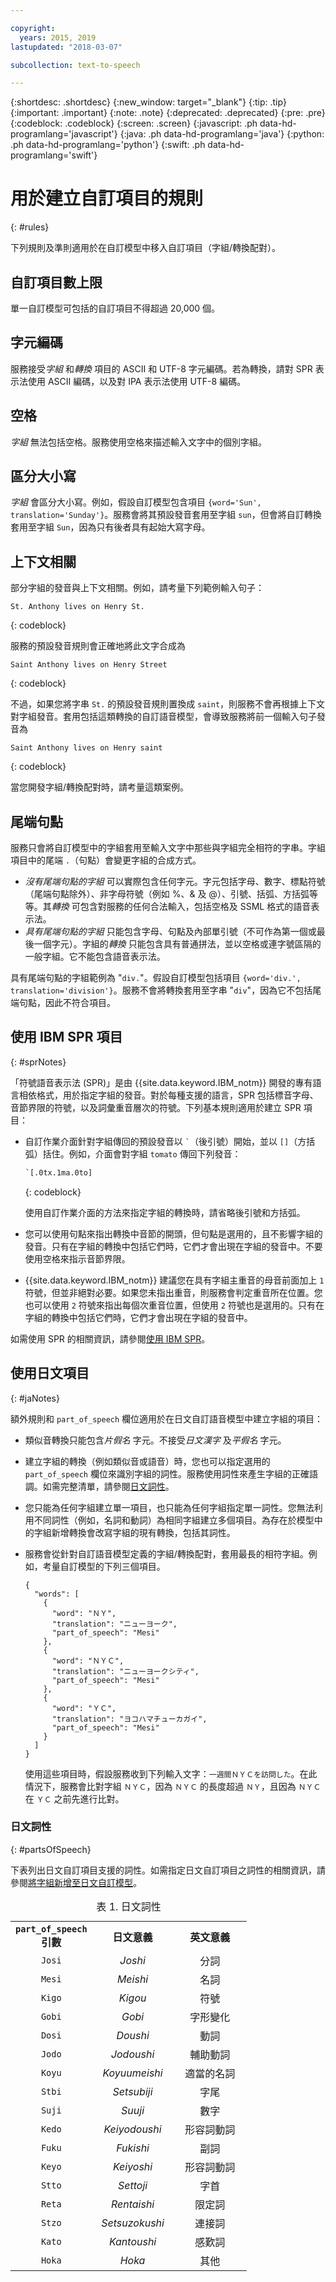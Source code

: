 ```yaml
---

copyright:
  years: 2015, 2019
lastupdated: "2018-03-07"

subcollection: text-to-speech

---
```


{:shortdesc: .shortdesc}
{:new_window: target="_blank"}
{:tip: .tip}
{:important: .important}
{:note: .note}
{:deprecated: .deprecated}
{:pre: .pre}
{:codeblock: .codeblock}
{:screen: .screen}
{:javascript: .ph data-hd-programlang='javascript'}
{:java: .ph data-hd-programlang='java'}
{:python: .ph data-hd-programlang='python'}
{:swift: .ph data-hd-programlang='swift'}

# 用於建立自訂項目的規則
{: #rules}

下列規則及準則適用於在自訂模型中移入自訂項目（字組/轉換配對）。

## 自訂項目數上限

單一自訂模型可包括的自訂項目不得超過 20,000 個。

## 字元編碼

服務接受*字組* 和*轉換* 項目的 ASCII 和 UTF-8 字元編碼。若為轉換，請對 SPR 表示法使用 ASCII 編碼，以及對 IPA 表示法使用 UTF-8 編碼。

## 空格

*字組* 無法包括空格。服務使用空格來描述輸入文字中的個別字組。

## 區分大小寫

*字組* 會區分大小寫。例如，假設自訂模型包含項目 `{word='Sun', translation='Sunday'}`。服務會將其預設發音套用至字組 `sun`，但會將自訂轉換套用至字組 `Sun`，因為只有後者具有起始大寫字母。


## 上下文相關

部分字組的發音與上下文相關。例如，請考量下列範例輸入句子：

```
St. Anthony lives on Henry St.
```
{: codeblock}

服務的預設發音規則會正確地將此文字合成為

```
Saint Anthony lives on Henry Street
```
{: codeblock}

不過，如果您將字串 `St.` 的預設發音規則置換成 `saint`，則服務不會再根據上下文對字組發音。套用包括這類轉換的自訂語音模型，會導致服務將前一個輸入句子發音為

```
Saint Anthony lives on Henry saint
```
{: codeblock}

當您開發字組/轉換配對時，請考量這類案例。

## 尾端句點

服務只會將自訂模型中的字組套用至輸入文字中那些與字組完全相符的字串。字組項目中的尾端 `.`（句點）會變更字組的合成方式。

-   *沒有尾端句點的字組* 可以實際包含任何字元。字元包括字母、數字、標點符號（尾端句點除外）、非字母符號（例如 %、&amp; 及 @）、引號、括弧、方括弧等等。其*轉換* 可包含對服務的任何合法輸入，包括空格及 SSML 格式的語音表示法。
-   *具有尾端句點的字組* 只能包含字母、句點及內部單引號（不可作為第一個或最後一個字元）。字組的*轉換* 只能包含具有普通拼法，並以空格或連字號區隔的一般字組。它不能包含語音表示法。

具有尾端句點的字組範例為 "`div.`"。假設自訂模型包括項目 `{word='div.', translation='division'}`。服務不會將轉換套用至字串 "`div`"，因為它不包括尾端句點，因此不符合項目。

## 使用 IBM SPR 項目
{: #sprNotes}

「符號語音表示法 (SPR)」是由 {{site.data.keyword.IBM_notm}} 開發的專有語言相依格式，用於指定字組的發音。對於每種支援的語言，SPR 包括標音字母、音節界限的符號，以及詞彙重音層次的符號。下列基本規則適用於建立 SPR 項目：

-   自訂作業介面針對字組傳回的預設發音以 <code>&#96;</code>（後引號）開始，並以 `[]`（方括弧）括住。例如，介面會對字組 `tomato` 傳回下列發音：

    ```xml
    `[.0tx.1ma.0to]
    ```
    {: codeblock}

    使用自訂作業介面的方法來指定字組的轉換時，請省略後引號和方括弧。
-   您可以使用句點來指出轉換中音節的開頭，但句點是選用的，且不影響字組的發音。只有在字組的轉換中包括它們時，它們才會出現在字組的發音中。不要使用空格來指示音節界限。
-   {{site.data.keyword.IBM_notm}} 建議您在具有字組主重音的母音前面加上 `1` 符號，但並非絕對必要。如果您未指出重音，則服務會判定重音所在位置。您也可以使用 `2` 符號來指出每個次重音位置，但使用 `2` 符號也是選用的。只有在字組的轉換中包括它們時，它們才會出現在字組的發音中。

如需使用 SPR 的相關資訊，請參閱[使用 IBM SPR](/docs/services/text-to-speech/SPRs.html)。

## 使用日文項目
{: #jaNotes}

額外規則和 `part_of_speech` 欄位適用於在日文自訂語音模型中建立字組的項目：

-   類似音轉換只能包含*片假名* 字元。不接受*日文漢字* 及*平假名* 字元。
-   建立字組的轉換（例如類似音或語音）時，您也可以指定選用的 `part_of_speech` 欄位來識別字組的詞性。服務使用詞性來產生字組的正確語調。如需完整清單，請參閱[日文詞性](#partsOfSpeech)。
-   您只能為任何字組建立單一項目，也只能為任何字組指定單一詞性。您無法利用不同詞性（例如，名詞和動詞）為相同字組建立多個項目。為存在於模型中的字組新增轉換會改寫字組的現有轉換，包括其詞性。
-   服務會從針對自訂語音模型定義的字組/轉換配對，套用最長的相符字組。例如，考量自訂模型的下列三個項目。

    <pre><code>{
      "words": [
        {
          "word": "&#65326;&#65337;",
          "translation": "&#12491;&#12517;&#12540;&#12520;&#12540;&#12463;",
          "part_of_speech": "Mesi"
        },
        {
          "word": "&#65326;&#65337;&#65315;",
          "translation": "&#12491;&#12517;&#12540;&#12520;&#12540;&#12463;&#12471;&#12486;&#12451;",
          "part_of_speech": "Mesi"
        },
        {
          "word": "&#65337;&#65315;",
          "translation": "&#12520;&#12467;&#12495;&#12510;&#12481;&#12517;&#12540;&#12459;&#12460;&#12452;",
          "part_of_speech": "Mesi"
        }
      ]
    }</code></pre>

    使用這些項目時，假設服務收到下列輸入文字：<code>&#19968;&#36913;&#38291;&#65326;&#65337;&#65315;&#12434;&#35370;&#21839;&#12375;&#12383;</code>。在此情況下，服務會比對字組 <code>&#65326;&#65337;&#65315;</code>，因為 <code>&#65326;&#65337;&#65315;</code> 的長度超過 <code>&#65326;&#65337;</code>，且因為 <code>&#65326;&#65337;&#65315;</code> 在 <code>&#65337;&#65315;</code> 之前先進行比對。

### 日文詞性
{: #partsOfSpeech}

下表列出日文自訂項目支援的詞性。如需指定日文自訂項目之詞性的相關資訊，請參閱[將字組新增至日文自訂模型](/docs/services/text-to-speech/custom-entries.html#cuJapaneseAdd)。

<table style="width:75%">
  <caption>表 1. 日文詞性</caption>
  <tr>
    <th style="text-align:center"><code>part_of_speech</code> 引數</th>
    <th style="text-align:center; width:35%">日文意義</th>
    <th style="text-align:center; width:35%">英文意義</th>
  </tr>
  <tr>
    <td style="text-align:center"><code>Josi</code></td>
    <td style="text-align:center"><em>Joshi</em></td>
    <td style="text-align:center">分詞</td>
  </tr>
  <tr>
    <td style="text-align:center"><code>Mesi</code></td>
    <td style="text-align:center"><em>Meishi</em></td>
    <td style="text-align:center">名詞</td>
  </tr>
  <tr>
    <td style="text-align:center"><code>Kigo</code></td>
    <td style="text-align:center"><em>Kigou</em></td>
    <td style="text-align:center">符號</td>
  </tr>
  <tr>
    <td style="text-align:center"><code>Gobi</code></td>
    <td style="text-align:center"><em>Gobi</em></td>
    <td style="text-align:center">字形變化</td>
  </tr>
  <tr>
    <td style="text-align:center"><code>Dosi</code></td>
    <td style="text-align:center"><em>Doushi</em></td>
    <td style="text-align:center">動詞</td>
  </tr>
  <tr>
    <td style="text-align:center"><code>Jodo</code></td>
    <td style="text-align:center"><em>Jodoushi</em></td>
    <td style="text-align:center">輔助動詞</td>
  </tr>
  <tr>
    <td style="text-align:center"><code>Koyu</code></td>
    <td style="text-align:center"><em>Koyuumeishi</em></td>
    <td style="text-align:center">適當的名詞</td>
  </tr>
  <tr>
    <td style="text-align:center"><code>Stbi</code></td>
    <td style="text-align:center"><em>Setsubiji</em></td>
    <td style="text-align:center">字尾</td>
  </tr>
  <tr>
    <td style="text-align:center"><code>Suji</code></td>
    <td style="text-align:center"><em>Suuji</em></td>
    <td style="text-align:center">數字</td>
  </tr>
  <tr>
    <td style="text-align:center"><code>Kedo</code></td>
    <td style="text-align:center"><em>Keiyodoushi</em></td>
    <td style="text-align:center">形容詞動詞</td>
  </tr>
  <tr>
    <td style="text-align:center"><code>Fuku</code></td>
    <td style="text-align:center"><em>Fukishi</em></td>
    <td style="text-align:center">副詞</td>
  </tr>
  <tr>
    <td style="text-align:center"><code>Keyo</code></td>
    <td style="text-align:center"><em>Keiyoshi</em></td>
    <td style="text-align:center">形容詞動詞</td>
  </tr>
  <tr>
    <td style="text-align:center"><code>Stto</code></td>
    <td style="text-align:center"><em>Settoji</em></td>
    <td style="text-align:center">字首</td>
  </tr>
  <tr>
    <td style="text-align:center"><code>Reta</code></td>
    <td style="text-align:center"><em>Rentaishi</em></td>
    <td style="text-align:center">限定詞</td>
  </tr>
  <tr>
    <td style="text-align:center"><code>Stzo</code></td>
    <td style="text-align:center"><em>Setsuzokushi</em></td>
    <td style="text-align:center">連接詞</td>
  </tr>
  <tr>
    <td style="text-align:center"><code>Kato</code></td>
    <td style="text-align:center"><em>Kantoushi</em></td>
    <td style="text-align:center">感歎詞</td>
  </tr>
  <tr>
    <td style="text-align:center"><code>Hoka</code></td>
    <td style="text-align:center"><em>Hoka</em></td>
    <td style="text-align:center">其他</td>
  </tr>
</table>
